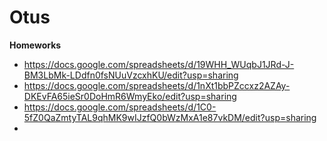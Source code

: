 # Otus
**Homeworks**
* https://docs.google.com/spreadsheets/d/19WHH_WUqbJ1JRd-J-BM3LbMk-LDdfn0fsNUuVzcxhKU/edit?usp=sharing
* https://docs.google.com/spreadsheets/d/1nXt1bbPZccxz2AZAy-DKEvFA65ieSr0DoHmR6WmyEko/edit?usp=sharing
* https://docs.google.com/spreadsheets/d/1C0-5fZ0QaZmtyTAL9qhMK9wIJzfQ0bWzMxA1e87vkDM/edit?usp=sharing
* 
